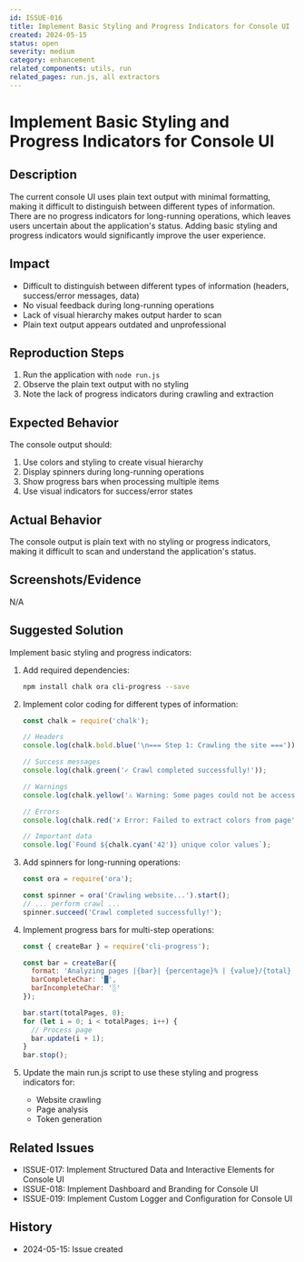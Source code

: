 ```yaml
---
id: ISSUE-016
title: Implement Basic Styling and Progress Indicators for Console UI
created: 2024-05-15
status: open
severity: medium
category: enhancement
related_components: utils, run
related_pages: run.js, all extractors
---
```


# Implement Basic Styling and Progress Indicators for Console UI

## Description
The current console UI uses plain text output with minimal formatting, making it difficult to distinguish between different types of information. There are no progress indicators for long-running operations, which leaves users uncertain about the application's status. Adding basic styling and progress indicators would significantly improve the user experience.

## Impact
- Difficult to distinguish between different types of information (headers, success/error messages, data)
- No visual feedback during long-running operations
- Lack of visual hierarchy makes output harder to scan
- Plain text output appears outdated and unprofessional

## Reproduction Steps
1. Run the application with `node run.js`
2. Observe the plain text output with no styling
3. Note the lack of progress indicators during crawling and extraction

## Expected Behavior
The console output should:
1. Use colors and styling to create visual hierarchy
2. Display spinners during long-running operations
3. Show progress bars when processing multiple items
4. Use visual indicators for success/error states

## Actual Behavior
The console output is plain text with no styling or progress indicators, making it difficult to scan and understand the application's status.

## Screenshots/Evidence
N/A

## Suggested Solution
Implement basic styling and progress indicators:

1. Add required dependencies:
   ```bash
   npm install chalk ora cli-progress --save
   ```

2. Implement color coding for different types of information:
   ```javascript
   const chalk = require('chalk');
   
   // Headers
   console.log(chalk.bold.blue('\n=== Step 1: Crawling the site ==='));
   
   // Success messages
   console.log(chalk.green('✓ Crawl completed successfully!'));
   
   // Warnings
   console.log(chalk.yellow('⚠ Warning: Some pages could not be accessed'));
   
   // Errors
   console.log(chalk.red('✗ Error: Failed to extract colors from page'));
   
   // Important data
   console.log(`Found ${chalk.cyan('42')} unique color values`);
   ```

3. Add spinners for long-running operations:
   ```javascript
   const ora = require('ora');
   
   const spinner = ora('Crawling website...').start();
   // ... perform crawl ...
   spinner.succeed('Crawl completed successfully!');
   ```

4. Implement progress bars for multi-step operations:
   ```javascript
   const { createBar } = require('cli-progress');
   
   const bar = createBar({
     format: 'Analyzing pages |{bar}| {percentage}% | {value}/{total} pages',
     barCompleteChar: '█',
     barIncompleteChar: '░'
   });
   
   bar.start(totalPages, 0);
   for (let i = 0; i < totalPages; i++) {
     // Process page
     bar.update(i + 1);
   }
   bar.stop();
   ```

5. Update the main run.js script to use these styling and progress indicators for:
   - Website crawling
   - Page analysis
   - Token generation

## Related Issues
- ISSUE-017: Implement Structured Data and Interactive Elements for Console UI
- ISSUE-018: Implement Dashboard and Branding for Console UI
- ISSUE-019: Implement Custom Logger and Configuration for Console UI

## History
- 2024-05-15: Issue created
